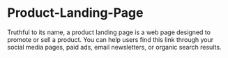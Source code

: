 # Product-Landing-Page
Truthful to its name, a product landing page is a web page designed to promote or sell a product. You can help users find this link through your social media pages, paid ads, email newsletters, or organic search results.
